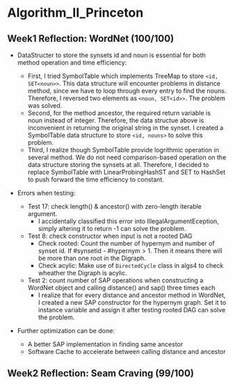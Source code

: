 # Algorithm_II_Princeton
## Week1 Reflection: WordNet (100/100)

* DataStructer to store the synsets id and noun is essential for both method operation and time efficiency:
  - First, I tried SymbolTable which implements TreeMap to store `<id, SET<noun>>`. This data structure will encounter problems in distance method, since we have to loop through every entry to find the nouns. Therefore, I reversed two elements as `<noun, SET<id>>`. The problem was solved.
  - Second, for the method ancestor, the required return variable is noun instead of integer. Therefore, the data structue above is inconvenient in returning the original string in the synset. I created a SymbolTable data structure to store `<id, nouns>` to solve this problem.
  - Third, I realize though SymbolTable provide logrithmic operation in several method. We do not need comparison-based operation on the data structure storing the synsets at all. Therefore, I decided to replace SymbolTable with LinearProbingHashST and SET to HashSet to push forward the time efficiency to constant.

* Errors when testing:
  + Test 17: check length() & ancestor() with zero-length iterable argument.
    - I accidentally classified this error into IllegalArgumentEception, simply altering it to return -1 can solve the problem.
  + Test 8: check constructor when input is not a rooted DAG
    - Check rooted: Count the number of hypernym and number of synset id. If #synsetid - #hypernym > 1. Then it means there will be more than one root in the Digraph.
    - Check acylic: Make use of `DirectedCycle` class in algs4 to check wheather the Digraph is acylic.
  + Test 2: count number of SAP operations when constructing a WordNet object and calling distance() and sap() three times each
    - I realize that for every distance and ancestor method in WordNet, I created a new SAP constructor for the hypernym graph. Set it to instance variable and assign it after testing rooted DAG can solve the problem.
 
* Further optimization can be done:
  - A better SAP implementation in finding same ancestor 
  - Software Cache to accelerate between calling distance and ancestor

## Week2 Reflection: Seam Craving (99/100) 
